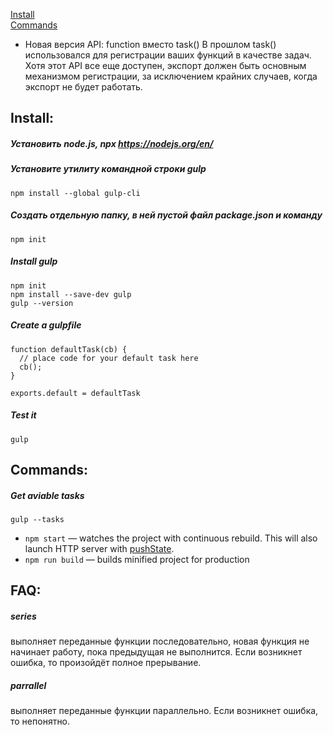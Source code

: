 ﻿[Install](#install)  
[Commands](#commands) 

* Новая версия API:  function вместо task()
В прошлом task() использовался для регистрации ваших функций в качестве задач. 
Хотя этот API все еще доступен, экспорт должен быть основным механизмом регистрации, за исключением крайних случаев, когда экспорт не будет работать.



## Install:
##### Установить node.js, npx https://nodejs.org/en/
##### Установите утилиту командной строки gulp 
	npm install --global gulp-cli
##### Создать отдельную папку, в ней пустой файл package.json и команду
	npm init
##### Install gulp
	npm init
	npm install --save-dev gulp
	gulp --version
##### Create a gulpfile
	function defaultTask(cb) {
	  // place code for your default task here
	  cb();
	}

	exports.default = defaultTask
##### Test it
	gulp
	
## Commands:
##### Get aviable tasks
	gulp --tasks
	  
 * `npm start` — watches the project with continuous rebuild. This will also launch HTTP server with [pushState](https://developer.mozilla.org/en-US/docs/Web/Guide/API/DOM/Manipulating_the_browser_history).
* `npm run build` — builds minified project for production
	
	
	
## FAQ:
##### series 
выполняет переданные функции последовательно, новая функция не начинает работу, 
пока предыдущая не выполнится. 
Если возникнет ошибка, то произойдёт полное прерывание.

##### parrallel 
выполняет переданные функции параллельно.
Если возникнет ошибка, то непонятно.
	

	
	
	
	
